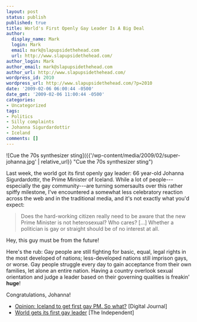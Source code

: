 ```yaml
---
layout: post
status: publish
published: true
title: World's First Openly Gay Leader Is A Big Deal
author:
  display_name: Mark
  login: Mark
  email: mark@slapupsidethehead.com
  url: http://www.slapupsidethehead.com/
author_login: Mark
author_email: mark@slapupsidethehead.com
author_url: http://www.slapupsidethehead.com/
wordpress_id: 2010
wordpress_url: http://www.slapupsidethehead.com/?p=2010
date: '2009-02-06 06:00:44 -0500'
date_gmt: '2009-02-06 11:00:44 -0500'
categories:
- Uncategorized
tags:
- Politics
- Silly complaints
- Johanna Sigurdardottir
- Iceland
comments: []
---
```

![Cue the 70s synthesizer sting]({{'/wp-content/media/2009/02/super-johanna.jpg' | relative_url}} "Cue the 70s synthesizer sting")

Last week, the world got its first openly gay leader: 66 year-old Johanna Sigurdardottir, the Prime Minister of Iceland. While a lot of people---especially the gay community---are turning somersaults over this rather spiffy milestone, I've encountered a somewhat less celebratory reaction across the web and in the traditional media, and it's not exactly what you'd expect:

> Does the hard-working citizen really need to be aware that the new Prime Minister is not heterosexual? Who cares? [...] Whether a politician is gay or straight should be of no interest at all.

Hey, this guy must be from the future!

Here's the rub: Gay people are still fighting for basic, equal, legal rights in the most developed of nations;  less-developed nations still imprison gays, or worse. Gay people struggle every day to gain acceptance from their own families, let alone an entire nation. Having a country overlook sexual orientation and judge a leader based on their governing qualities is freakin' **huge**!

Congratulations, Johanna!

- [Opinion: Iceland to get first gay PM. So what?](http://www.digitaljournal.com/article/266361#tab=article&sc=0&local=) [Digital Journal]
- [World gets its first gay leader](http://www.independent.co.uk/news/world/europe/world-gets-its-first-gay-leader-1519068.html) [The Independent]
